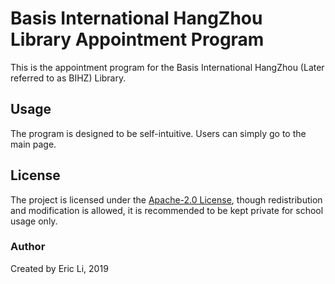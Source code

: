 # Basis International HangZhou Library Appointment Program
This is the appointment program for the Basis International HangZhou (Later referred to as BIHZ) Library.

## Usage
The program is designed to be self-intuitive. Users can simply go to the main page.

## License
The project is licensed under the [Apache-2.0 License](./LICENSE), though redistribution and modification is allowed, it is recommended to be kept private for school usage only.

### Author
Created by Eric Li, 2019